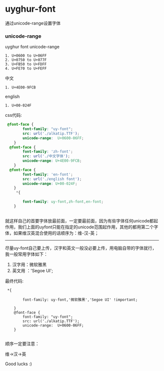# uyghur-font

通过unicode-range设置字体

### unicode-range

uyghur font unicode-range

```
1. U+0600 to U+06FF
2. U+0750 to U+077F
3. U+FB50 to U+FDFF
4. U+FE70 to U+FEFF
```

中文

```
1. U+4E00-9FCB
```

english
```
1. U+00-024F
```

css代码:

```css
 @font-face {
        font-family: "uy-font";
        src: url('./alkatip.TTF');
        unicode-range: 	U+0600-06FF;
    }
  @font-face {
        font-family: 'zh-font';
        src: url('./中文字体');
        unicode-range: U+4E00-9FCB;
    }
  @font-face {
        font-family: 'en-font';
        src: url('./english font');
        unicode-range: U+00-024F;
    }
     *{
      
        font-family: uy-font,zh-font,en-font;
    } 
    

```

就这样自己的首要字体放最前面，一定要最前面，因为有些字体任何unicode都起作用，我们上面的uyfont只能在指定的unicode范围起作用，其他的都用第二个字体，如果维汉英混合使用的话顺序为：维-汉-英；

----
尽量uy-font自己要上传，汉字和英文一般没必要上传，用电脑自带的字体就行，
我一般常用字体如下：
1. 汉字用：微软雅黑
2. 英文用 ：'Segoe UI';

最终代码:

```
 *{
      
        font-family: uy-font,'微软雅黑','Segoe UI' !important;
       
    }
    @font-face {
        font-family: "uy-font";
        src: url('./alkatip.TTF');
        unicode-range: 	U+0600-06FF;
    }
    
```

顺序一定要注意：

维->汉->英

Good lucks :)





